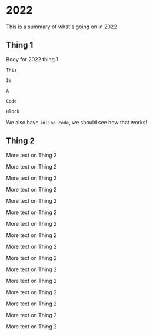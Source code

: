# 2022

This is a summary of what's going on in 2022

## Thing 1

Body for 2022 thing 1

```
This

Is

A

Code

Block
```

We also have `inline code`, we should see how that works!

## Thing 2

More text on Thing 2

More text on Thing 2

More text on Thing 2

More text on Thing 2

More text on Thing 2

More text on Thing 2

More text on Thing 2

More text on Thing 2

More text on Thing 2

More text on Thing 2

More text on Thing 2

More text on Thing 2

More text on Thing 2

More text on Thing 2

More text on Thing 2

More text on Thing 2
